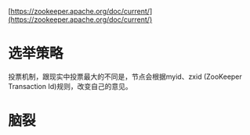 [https://zookeeper.apache.org/doc/current/](https://zookeeper.apache.org/doc/current/)  
# 选举策略
投票机制，跟现实中投票最大的不同是，节点会根据myid、zxid (ZooKeeper Transaction Id)规则，改变自己的意见。
# 脑裂
